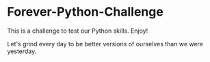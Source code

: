 # Forever-Python-Challenge
This is a challenge to test our Python skills. Enjoy!

Let's grind every day to be better versions of ourselves than we were yesterday.
